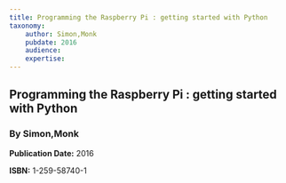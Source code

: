 ```yaml
---
title: Programming the Raspberry Pi : getting started with Python
taxonomy:
	author: Simon,Monk
	pubdate: 2016
	audience: 
	expertise: 
---
```

## Programming the Raspberry Pi : getting started with Python
### By Simon,Monk

**Publication Date:** 2016

**ISBN:** 1-259-58740-1